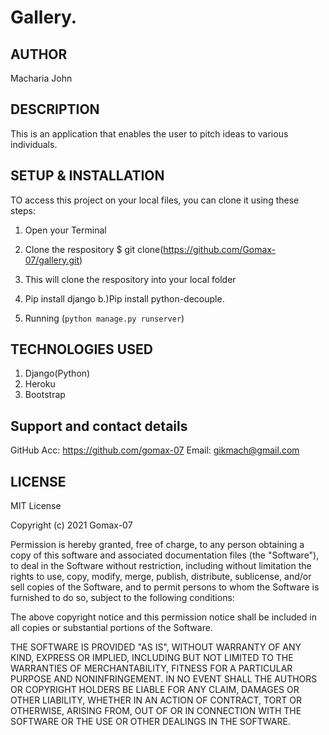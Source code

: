 # Gallery.

## AUTHOR 
Macharia John

## DESCRIPTION
This is an application that enables the user to pitch ideas to various individuals.

## SETUP & INSTALLATION 
TO access this project on your local files, you can clone it using these steps:

1. Open your Terminal
2. Clone the respository 
       $ git clone(https://github.com/Gomax-07/gallery.git)

3. This will clone the respository into your local folder
4. Pip install django
  b.)Pip install python-decouple.
5. Running (`python manage.py runserver`)


## TECHNOLOGIES USED
1. Django(Python)
2. Heroku
3. Bootstrap  

## Support and contact details

 GitHub Acc: https://github.com/gomax-07
 Email: gikmach@gmail.com

## LICENSE
MIT License

Copyright (c) 2021 Gomax-07

Permission is hereby granted, free of charge, to any person obtaining a copy
of this software and associated documentation files (the "Software"), to deal
in the Software without restriction, including without limitation the rights
to use, copy, modify, merge, publish, distribute, sublicense, and/or sell
copies of the Software, and to permit persons to whom the Software is
furnished to do so, subject to the following conditions:

The above copyright notice and this permission notice shall be included in all
copies or substantial portions of the Software.

THE SOFTWARE IS PROVIDED "AS IS", WITHOUT WARRANTY OF ANY KIND, EXPRESS OR
IMPLIED, INCLUDING BUT NOT LIMITED TO THE WARRANTIES OF MERCHANTABILITY,
FITNESS FOR A PARTICULAR PURPOSE AND NONINFRINGEMENT. IN NO EVENT SHALL THE
AUTHORS OR COPYRIGHT HOLDERS BE LIABLE FOR ANY CLAIM, DAMAGES OR OTHER
LIABILITY, WHETHER IN AN ACTION OF CONTRACT, TORT OR OTHERWISE, ARISING FROM,
OUT OF OR IN CONNECTION WITH THE SOFTWARE OR THE USE OR OTHER DEALINGS IN THE
SOFTWARE.
